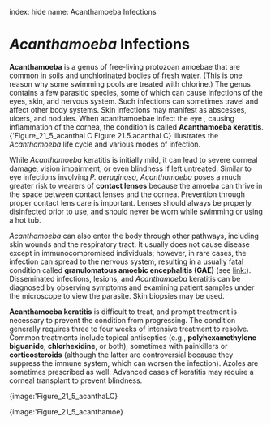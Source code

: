 index: hide
name: Acanthamoeba Infections

#  *Acanthamoeba* Infections

 **Acanthamoeba** is a genus of free-living protozoan amoebae that are common in soils and unchlorinated bodies of fresh water. (This is one reason why some swimming pools are treated with chlorine.) The genus contains a few parasitic species, some of which can cause infections of the eyes, skin, and nervous system. Such infections can sometimes travel and affect other body systems. Skin infections may manifest as abscesses, ulcers, and nodules. When acanthamoebae infect the eye *,* causing inflammation of the cornea, the condition is called  **Acanthamoeba keratitis**. {'Figure_21_5_acanthaLC Figure 21.5.acanthaLC} illustrates the  *Acanthamoeba* life cycle and various modes of infection.

While  *Acanthamoeba* keratitis is initially mild, it can lead to severe corneal damage, vision impairment, or even blindness if left untreated. Similar to eye infections involving  *P. aeruginosa, Acanthamoeba* poses a much greater risk to wearers of  **contact lenses** because the amoeba can thrive in the space between contact lenses and the cornea. Prevention through proper contact lens care is important. Lenses should always be properly disinfected prior to use, and should never be worn while swimming or using a hot tub.

 *Acanthamoeba* can also enter the body through other pathways, including skin wounds and the respiratory tract. It usually does not cause disease except in immunocompromised individuals; however, in rare cases, the infection can spread to the nervous system, resulting in a usually fatal condition called  **granulomatous amoebic encephalitis (GAE)** (see <link:>). Disseminated infections, lesions, and  *Acanthamoeba* keratitis can be diagnosed by observing symptoms and examining patient samples under the microscope to view the parasite. Skin biopsies may be used.

 **Acanthamoeba keratitis** is difficult to treat, and prompt treatment is necessary to prevent the condition from progressing. The condition generally requires three to four weeks of intensive treatment to resolve. Common treatments include topical antiseptics (e.g.,  **polyhexamethylene biguanide**,  **chlorhexidine**, or both), sometimes with painkillers or  **corticosteroids** (although the latter are controversial because they suppress the immune system, which can worsen the infection). Azoles are sometimes prescribed as well. Advanced cases of keratitis may require a corneal transplant to prevent blindness.


{image:'Figure_21_5_acanthaLC}
        


{image:'Figure_21_5_acanthamoe}
        
